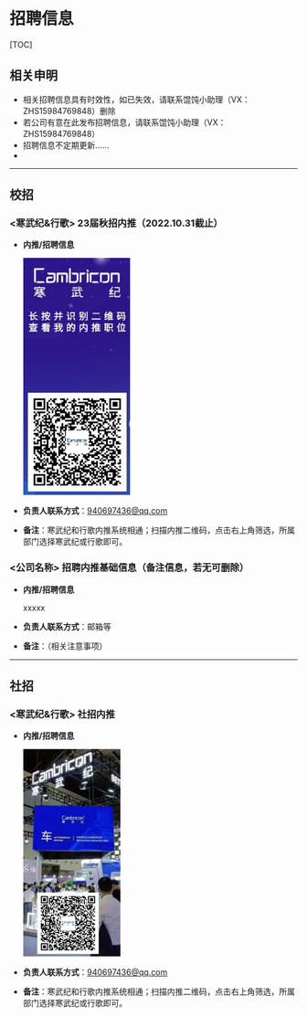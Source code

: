 # 招聘信息

[TOC]



## 相关申明

- 相关招聘信息具有时效性，如已失效，请联系馄饨小助理（VX：ZHS15984769848）删除
- 若公司有意在此发布招聘信息，请联系馄饨小助理（VX：ZHS15984769848）
- 招聘信息不定期更新……
- 

------



## 校招

### <寒武纪&行歌> 23届秋招内推（2022.10.31截止）

- **内推/招聘信息**

  <img src="jobImg/CambriconJobs_school.png" style="zoom:50%;" />

  

- **负责人联系方式**：940697436@qq.com

- **备注**：寒武纪和行歌内推系统相通；扫描内推二维码，点击右上角筛选，所属部门选择寒武纪或行歌即可。



### <公司名称> 招聘内推基础信息（备注信息，若无可删除）

- **内推/招聘信息**

  xxxxx

- **负责人联系方式**：邮箱等

- **备注**：（相关注意事项）

------



## 社招

### <寒武纪&行歌> 社招内推

- **内推/招聘信息**

  <img src="jobImg/CambriconJobs_social.png" style="zoom:50%;" />

  

- **负责人联系方式**：940697436@qq.com

- **备注**：寒武纪和行歌内推系统相通；扫描内推二维码，点击右上角筛选，所属部门选择寒武纪或行歌即可。
